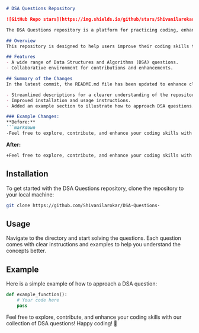 ```markdown
# DSA Questions Repository

![GitHub Repo stars](https://img.shields.io/github/stars/Shivanilarokar/DSA-Questions-) ![GitHub last commit](https://img.shields.io/github/last-commit/Shivanilarokar/DSA-Questions-) ![Issues](https://img.shields.io/github/issues/Shivanilarokar/DSA-Questions-)

The DSA Questions repository is a platform for practicing coding, enhancing problem-solving skills, and preparing for technical interviews. This repository is a collaborative space where developers can contribute their own questions and solutions.

## Overview
This repository is designed to help users improve their coding skills through a comprehensive collection of Data Structures and Algorithms (DSA) questions. Whether you're preparing for interviews or just want to enhance your knowledge, this repository is the perfect place to start!

## Features
- A wide range of Data Structures and Algorithms (DSA) questions.
- Collaborative environment for contributions and enhancements.

## Summary of the Changes
In the latest commit, the README.md file has been updated to enhance clarity and provide a better structure for users. Notable changes include:

- Streamlined descriptions for a clearer understanding of the repository's purpose.
- Improved installation and usage instructions.
- Added an example section to illustrate how to approach DSA questions.

### Example Changes:
**Before:**
```markdown
-Feel free to explore, contribute, and enhance your coding skills with our collection of DSA questions! Happy coding! 🎉
```

**After:**
```markdown
+Feel free to explore, contribute, and enhance your coding skills with our collection of DSA questions! Happy coding! 🎉
```

## Installation
To get started with the DSA Questions repository, clone the repository to your local machine:

```bash
git clone https://github.com/Shivanilarokar/DSA-Questions-
```

## Usage
Navigate to the directory and start solving the questions. Each question comes with clear instructions and examples to help you understand the concepts better.

## Example
Here is a simple example of how to approach a DSA question:

```python
def example_function():
    # Your code here
    pass
```

Feel free to explore, contribute, and enhance your coding skills with our collection of DSA questions! Happy coding! 🎉
```